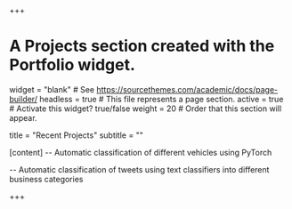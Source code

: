 +++
# A Projects section created with the Portfolio widget.
widget = "blank"  # See https://sourcethemes.com/academic/docs/page-builder/
headless = true  # This file represents a page section.
active = true  # Activate this widget? true/false
weight = 20  # Order that this section will appear.

title = "Recent Projects"
subtitle = ""

[content]
 --  Automatic classification of different vehicles using PyTorch
 
 -- Automatic classification of tweets using text classifiers into different business categories
 
+++

